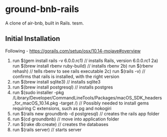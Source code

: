 # ground-bnb-rails

A clone of air-bnb, built in Rails. tesm.

Initial Installation
--------------------
Following - https://gorails.com/setup/osx/10.14-mojave#overview

1) run $(gem install rails -v 6.0.0.rc1)    // installs Rails, version 6.0.0.rc1
2a) run $(brew install rbenv ruby-build)    // installs rbenv
2b) run $(rbenv rehash)                     // tells rbenv to see rails executable
2c) run $(rails -v)                         // confirms that rails is installed, with the right version
3) run $(brew install sqlite3)              // installs sqlite3
4) run $(brew install postgresql)           // installs postgres
5) run $(sudo installer -pkg /Library/Developer/CommandLineTools/Packages/macOS_SDK_headers_for_macOS_10.14.pkg -target /) // Possibly needed to install gems requiring C extensions, such as pg and nokogiri
6) run $(rails new groundbnb -d postgresql) // creates the rails app folder
7) run $(cd groundbnb)                      // move into application folder
8) run $(rake db:create)                    // creates the databases
9) run $(rails server)                      // starts server
